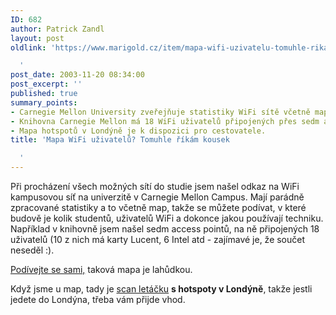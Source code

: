 ```yaml
---
ID: 682
author: Patrick Zandl
layout: post
oldlink: 'https://www.marigold.cz/item/mapa-wifi-uzivatelu-tomuhle-rikam-kousek

  '
post_date: 2003-11-20 08:34:00
post_excerpt: ''
published: true
summary_points:
- Carnegie Mellon University zveřejňuje statistiky WiFi sítě včetně mapy uživatelů.
- Knihovna Carnegie Mellon má 18 WiFi uživatelů připojených přes sedm access pointů.
- Mapa hotspotů v Londýně je k dispozici pro cestovatele.
title: 'Mapa WiFi uživatelů? Tomuhle říkám kousek

  '
---
```


<p>
Při procházení všech možných sítí do studie jsem našel odkaz na WiFi kampusovou síť na univerzitě v Carnegie Mellon Campus. Mají parádně zpracované statistiky a to včetně map, takže se můžete podívat, v které budově je kolik studentů, uživatelů WiFi a dokonce jakou používají techniku. Například v knihovně jsem našel sedm access pointů, na ně připojených 18 uživatelů (10 z nich má karty Lucent, 6 Intel atd - zajímavé je, že součet neseděl :).</p>

<p>
<A href="http://www.cmusky.org/map_usercentric.html" target=_blank>Podívejte se sami,</A> taková mapa je lahůdkou.</p>

<p>
Když jsme u map, tady je <A href="http://www.theinquirer.net/images/articles/londonwifi.jpg" target=_blank>scan letáčku</A> <STRONG>s hotspoty v Londýně</STRONG>, takže jestli jedete do Londýna, třeba vám přijde vhod.</p>